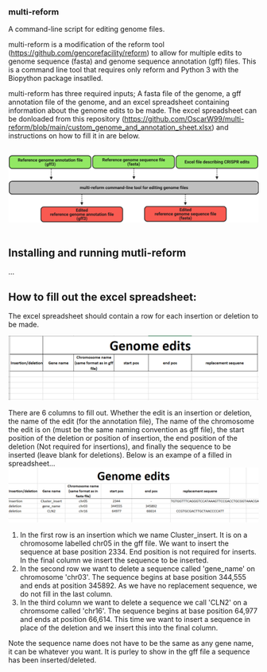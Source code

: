 ### multi-reform
A command-line script for editing genome files.

multi-reform is a modification of the reform tool (https://github.com/gencorefacility/reform) to allow for multiple edits to genome sequence (fasta) and genome sequence annotation (gff) files. This is a command line tool that requires only reform and Python 3 with the Biopython package insatlled.

multi-reform has three required inputs; A fasta file of the genome, a gff annotation file of the genome, and an excel spreadsheet containing information about the genome edits to be made. The excel spreadsheet can be donloaded from this repository (https://github.com/OscarW99/multi-reform/blob/main/custom_genome_and_annotation_sheet.xlsx) and instructions on how to fill it in are below.<br />
<br />

![multi-reform flow diagram](https://github.com/OscarW99/multi-reform/blob/main/Multi-reform.png?raw=true) <br />
<br />

## Installing and running mutli-reform
...


## How to fill out the excel spreadsheet:
The excel spreadsheet should contain a row for each insertion or deletion to be made. <br />

![multi-reform flow diagram](https://github.com/OscarW99/multi-reform/blob/main/unfilled_excel.PNG?raw=true) <br />

There are 6 columns to fill out. Whether the edit is an insertion or deletion, the name of the edit (for the annotation file), The name of the chromosome the edit is on (must be the same naming convention as gff file), the start position of the deletion or position of insertion, the end position of the deletion (Not required for insertions), and finally the sequence to be inserted (leave blank for deletions).
Below is an exampe of a filled in spreadsheet...
<br />
![multi-reform flow diagram](https://github.com/OscarW99/multi-reform/blob/main/filled_excel.PNG?raw=true) <br />
1) In the first row is an insertion which we name Cluster_insert. It is on a chromosome labelled chr05 in the gff file. We want to insert the sequence at base position 2334. End position is not required for inserts. In the final column we insert the sequence to be inserted. 
2) In the second row we want to delete a sequence called 'gene_name' on chromosome 'chr03'. The sequence begins at base position 344,555 and ends at position 345892. As we have no replacement sequence, we do not fill in the last column.
3) In the third column we want to delete a sequence we call 'CLN2' on a chromsome called 'chr16'. The sequence begins at base position 64,977 and ends at position 66,614. This time we want to insert a sequence in place of the deletion and we insert this into the final column.

Note the sequence name does not have to be the same as any gene name, it can be whatever you want. It is purley to show in the gff file a sequence has been inserted/deleted.
